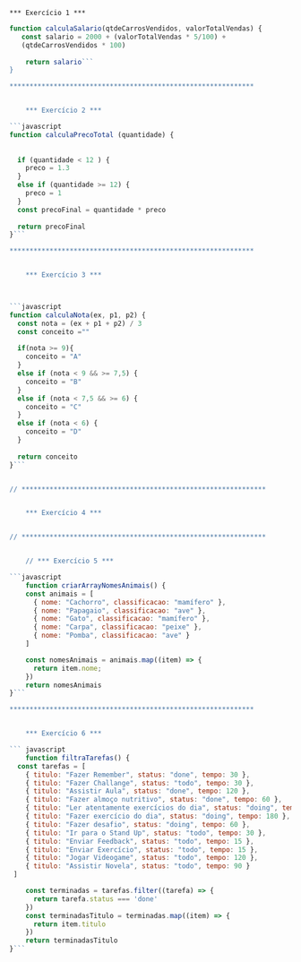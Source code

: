 
	*** Exercício 1 ***

```javascript
function calculaSalario(qtdeCarrosVendidos, valorTotalVendas) {
   const salario = 2000 + (valorTotalVendas * 5/100) +
   (qtdeCarrosVendidos * 100)
   
    return salario```
} 

*************************************************************


	*** Exercício 2 ***

```javascript
function calculaPrecoTotal (quantidade) {
  
  
  if (quantidade < 12 ) {
    preco = 1.3
  }
  else if (quantidade >= 12) { 
    preco = 1 
  }
  const precoFinal = quantidade * preco
  
  return precoFinal
}```

*************************************************************


	*** Exercício 3 ***



```javascript
function calculaNota(ex, p1, p2) {
  const nota = (ex + p1 + p2) / 3 
  const conceito =""
  
  if(nota >= 9){
    conceito = "A"
  }
  else if (nota < 9 && >= 7,5) {
    conceito = "B"   
  }
  else if (nota < 7,5 && >= 6) {
    conceito = "C"
  }
  else if (nota < 6) {
    conceito = "D"
  }
 
  return conceito
}```


// *************************************************************


	*** Exercício 4 ***


// *************************************************************


	// *** Exercício 5 ***

```javascript
    function criarArrayNomesAnimais() {
    const animais = [
      { nome: "Cachorro", classificacao: "mamífero" },
      { nome: "Papagaio", classificacao: "ave" },
      { nome: "Gato", classificacao: "mamífero" },
      { nome: "Carpa", classificacao: "peixe" },
      { nome: "Pomba", classificacao: "ave" }
    ]

    const nomesAnimais = animais.map((item) => {
      return item.nome;
    })
    return nomesAnimais
}```

*************************************************************


	*** Exercício 6 ***

``` javascript 
    function filtraTarefas() {
  const tarefas = [
    { titulo: "Fazer Remember", status: "done", tempo: 30 },
    { titulo: "Fazer Challange", status: "todo", tempo: 30 },
    { titulo: "Assistir Aula", status: "done", tempo: 120 },
    { titulo: "Fazer almoço nutritivo", status: "done", tempo: 60 },
    { titulo: "Ler atentamente exercícios do dia", status: "doing", tempo: 20 },
    { titulo: "Fazer exercício do dia", status: "doing", tempo: 180 },
    { titulo: "Fazer desafio", status: "doing", tempo: 60 },
    { titulo: "Ir para o Stand Up", status: "todo", tempo: 30 },
    { titulo: "Enviar Feedback", status: "todo", tempo: 15 },
    { titulo: "Enviar Exercício", status: "todo", tempo: 15 },
    { titulo: "Jogar Videogame", status: "todo", tempo: 120 },
    { titulo: "Assistir Novela", status: "todo", tempo: 90 }
 ]

    const terminadas = tarefas.filter((tarefa) => {
      return tarefa.status === 'done'
    })
    const terminadasTitulo = terminadas.map((item) => {
      return item.titulo
    })
    return terminadasTitulo
}```


